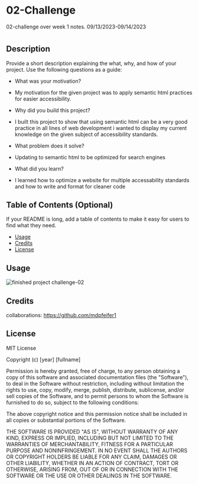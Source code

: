 # 02-Challenge

02-challenge over week 1 notes. 09/13/2023-09/14/2023

# <Horiseon-accessibility-updates>

## Description

Provide a short description explaining the what, why, and how of your project. Use the following questions as a guide:

- What was your motivation?
- My motivation for the given project was to apply semantic html practices for easier accessibility.

- Why did you build this project?
- I built this project to show that using semantic html can be a very good practice in all lines of web development i wanted to display my current knowledge on the given subject of accessibility standards.

- What problem does it solve?
- Updating to semantic html to be optimized for search engines

- What did you learn?
- I learned how to optimize a website for multiple accessability standards and how to write and format for cleaner code

## Table of Contents (Optional)

If your README is long, add a table of contents to make it easy for users to find what they need.

- [Usage](#usage)
- [Credits](#credits)
- [License](#license)

## Usage

![finished project challenge-02](<../assets/images/horiseon finished.png>)

## Credits

collaborations: https://github.com/mdpfeifer1

## License

MIT License

Copyright (c) [year] [fullname]

Permission is hereby granted, free of charge, to any person obtaining a copy
of this software and associated documentation files (the "Software"), to deal
in the Software without restriction, including without limitation the rights
to use, copy, modify, merge, publish, distribute, sublicense, and/or sell
copies of the Software, and to permit persons to whom the Software is
furnished to do so, subject to the following conditions:

The above copyright notice and this permission notice shall be included in all
copies or substantial portions of the Software.

THE SOFTWARE IS PROVIDED "AS IS", WITHOUT WARRANTY OF ANY KIND, EXPRESS OR
IMPLIED, INCLUDING BUT NOT LIMITED TO THE WARRANTIES OF MERCHANTABILITY,
FITNESS FOR A PARTICULAR PURPOSE AND NONINFRINGEMENT. IN NO EVENT SHALL THE
AUTHORS OR COPYRIGHT HOLDERS BE LIABLE FOR ANY CLAIM, DAMAGES OR OTHER
LIABILITY, WHETHER IN AN ACTION OF CONTRACT, TORT OR OTHERWISE, ARISING FROM,
OUT OF OR IN CONNECTION WITH THE SOFTWARE OR THE USE OR OTHER DEALINGS IN THE
SOFTWARE.

